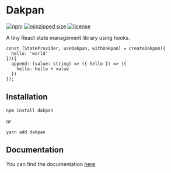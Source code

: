 # Dakpan 
[![npm](https://badgen.net/npm/v/dakpan)](https://www.npmjs.com/package/dakpan)
[![minzipped size](https://badgen.net/bundlephobia/minzip/dakpan)](https://www.npmjs.com/package/dakpan)
[![license](https://badgen.net/npm/license/dakpan)](./LICENSE.md)

A tiny React state management library using hooks.

```tsx
const [StateProvider, useDakpan, withDakpan] = createDakpan({
  hello: 'world'
})({
  append: (value: string) => ({ hello }) => ({
    hello: hello + value
  })
});
```

## Installation

```
npm install dakpan
```
or
```
yarn add dakpan
```

## Documentation

You can find the documentation [here](https://dakpan.houf.io/).
